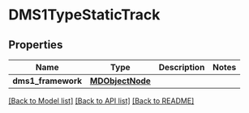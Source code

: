 # DMS1TypeStaticTrack

## Properties
Name | Type | Description | Notes
------------ | ------------- | ------------- | -------------
**dms1_framework** | [**MDObjectNode**](MDObjectNode.md) |  | 

[[Back to Model list]](../README.md#documentation-for-models) [[Back to API list]](../README.md#documentation-for-api-endpoints) [[Back to README]](../README.md)


